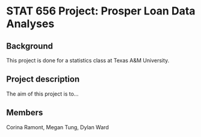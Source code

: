 # STAT 656 Project: Prosper Loan Data Analyses

## Background
This project is done for a statistics class at Texas A&M University.

## Project description
The aim of this project is to...

## Members
Corina Ramont, Megan Tung, Dylan Ward

